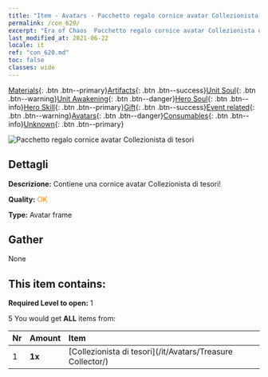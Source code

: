 ```yaml
---
title: "Item - Avatars - Pacchetto regalo cornice avatar Collezionista di tesori"
permalink: /con_620/
excerpt: "Era of Chaos  Pacchetto regalo cornice avatar Collezionista di tesori"
last_modified_at: 2021-06-22
locale: it
ref: "con_620.md"
toc: false
classes: wide
---
```

 [Materials](/ItemsIT/){: .btn .btn--primary}[Artifacts](/ItemsIT/Artifacts/){: .btn .btn--success}[Unit Soul](/ItemsIT/UnitSoul/){: .btn .btn--warning}[Unit Awakening](/ItemsIT/UnitAwakening/){: .btn .btn--danger}[Hero Soul](/ItemsIT/HeroSoul/){: .btn .btn--info}[Hero Skill](/ItemsIT/HeroSkill/){: .btn .btn--primary}[Gift](/ItemsIT/Gift/){: .btn .btn--success}[Event related](/ItemsIT/Events/){: .btn .btn--warning}[Avatars](/ItemsIT/Avatars/){: .btn .btn--danger}[Consumables](/ItemsIT/Consumables/){: .btn .btn--info}[Unknown](/ItemsIT/Unknown/){: .btn .btn--primary}

 ![Pacchetto regalo cornice avatar Collezionista di tesori](/images/t/i_907003.png)

## Dettagli
 **Descrizione:** Contiene una cornice avatar Collezionista di tesori!

 **Quality:** <span style="color: #FF8C00">OK</span>

 **Type:** Avatar frame

## Gather

  None

## This item contains:

 **Required Level to open:** 1

 5 You would get **ALL** items  from:

  | Nr | Amount |     Item    |
  |:---|:-------|:------------|
  | 1 |  **1x** | [Collezionista di tesori](/it/Avatars/Treasure Collector/) |  | 
